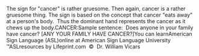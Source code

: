 The sign for "cancer" is rather gruesome. Then again, cancer is a 
			rather gruesome thing. The sign is based on the concept that cancer 
			"eats away" at a person's body.  Thus the dominant hand 
			represents the cancer as it chews up the body.CANCER:Sample sentence: 
			Does anyone in your family have cancer? [ANY YOUR FAMILY HAVE 
			CANCER?]You can learnAmerican Sign Language (ASL)online at American Sign Language University ™ASLresources by Lifeprint.com  ©  Dr. William Vicars